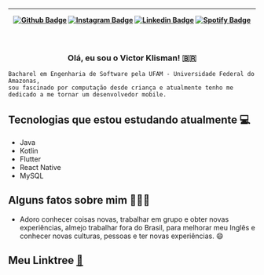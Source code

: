 <h4 align="center">

<hr>

[![Github Badge](https://img.shields.io/badge/-Facebook-blue?style=for-the-badge&logo=Facebook&logoColor=white&link=https://github.com/vklisman)](https://www.facebook.com/vklisman/)
[![Instagram Badge](https://img.shields.io/badge/-instagram-red?style=for-the-badge&logo=instagram&logoColor=white&link=https://github.com/vklisman)](https://www.instagram.com/vklisman/)
[![Linkedin Badge](https://img.shields.io/badge/-Linkedin-blue?style=for-the-badge&logo=Linkedin&logoColor=white&link=https://github.com/vklisman)](https://www.linkedin.com/in/vklisman/)
[![Spotify Badge](https://img.shields.io/badge/-Spotify-3bb34b?style=for-the-badge&logo=Spotify&logoColor=161f16&link=https://github.com/vklisman)](https://open.spotify.com/user/vklisman?si=ksiRAZafRHSUVpCrM6RthQ&utm_source=whatsapp&nd=1)
</h4>

<h3 align="center">  <br>

Olá, eu sou o Victor Klisman! 🇧🇷
<br>

</h3>

```
Bacharel em Engenharia de Software pela UFAM - Universidade Federal do Amazonas, 
sou fascinado por computação desde criança e atualmente tenho me dedicado a me tornar um desenvolvedor mobile.
```
## Tecnologias que estou estudando atualmente 💻

  - Java
  - Kotlin
  - Flutter
  - React Native
  - MySQL

## Alguns fatos sobre mim 👨🏻‍💻

- Adoro conhecer coisas novas, trabalhar em grupo e obter novas experiências, almejo trabalhar fora do Brasil, para melhorar meu Inglês e conhecer novas culturas, pessoas e ter novas experiências. 😄


## Meu Linktree [:link:](https://linktr.ee/vklisman)
